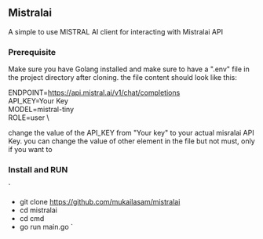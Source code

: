 ## Mistralai

A simple to use MISTRAL AI client for interacting with Mistralai API

### Prerequisite

Make sure you have Golang installed and make sure to have a ".env" file in the project directory after cloning. the file content should look like this:

ENDPOINT=https://api.mistral.ai/v1/chat/completions \
API_KEY=Your Key \
MODEL=mistral-tiny \
ROLE=user \

change the value of the API_KEY from "Your key" to your actual misralai API Key.
you can change the value of other element in the file but not must, only if you want to
 

### Install and RUN
`
- git  clone https://github.com/mukailasam/mistralai
- cd mistralai
- cd cmd
- go run main.go
`